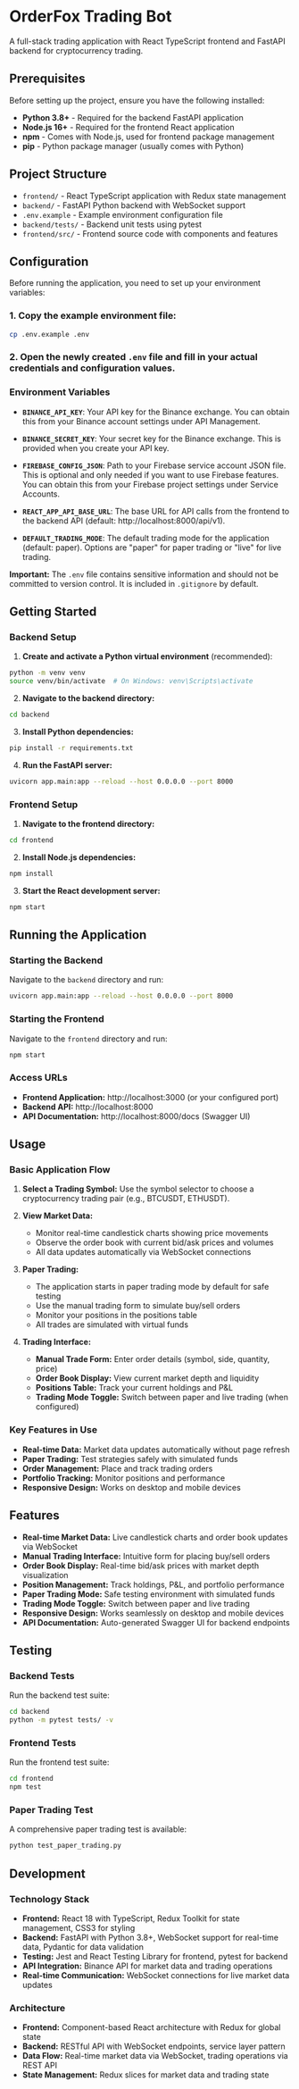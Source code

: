# OrderFox Trading Bot

A full-stack trading application with React TypeScript frontend and FastAPI backend for cryptocurrency trading.

## Prerequisites

Before setting up the project, ensure you have the following installed:

- **Python 3.8+** - Required for the backend FastAPI application
- **Node.js 16+** - Required for the frontend React application
- **npm** - Comes with Node.js, used for frontend package management
- **pip** - Python package manager (usually comes with Python)

## Project Structure

- `frontend/` - React TypeScript application with Redux state management
- `backend/` - FastAPI Python backend with WebSocket support
- `.env.example` - Example environment configuration file
- `backend/tests/` - Backend unit tests using pytest
- `frontend/src/` - Frontend source code with components and features

## Configuration

Before running the application, you need to set up your environment variables:

### 1. Copy the example environment file:
```bash
cp .env.example .env
```

### 2. Open the newly created `.env` file and fill in your actual credentials and configuration values.

### Environment Variables

- **`BINANCE_API_KEY`**: Your API key for the Binance exchange. You can obtain this from your Binance account settings under API Management.

- **`BINANCE_SECRET_KEY`**: Your secret key for the Binance exchange. This is provided when you create your API key.

- **`FIREBASE_CONFIG_JSON`**: Path to your Firebase service account JSON file. This is optional and only needed if you want to use Firebase features. You can obtain this from your Firebase project settings under Service Accounts.

- **`REACT_APP_API_BASE_URL`**: The base URL for API calls from the frontend to the backend API (default: http://localhost:8000/api/v1).

- **`DEFAULT_TRADING_MODE`**: The default trading mode for the application (default: paper). Options are "paper" for paper trading or "live" for live trading.

**Important:** The `.env` file contains sensitive information and should not be committed to version control. It is included in `.gitignore` by default.

## Getting Started

### Backend Setup

1. **Create and activate a Python virtual environment** (recommended):
```bash
python -m venv venv
source venv/bin/activate  # On Windows: venv\Scripts\activate
```

2. **Navigate to the backend directory:**
```bash
cd backend
```

3. **Install Python dependencies:**
```bash
pip install -r requirements.txt
```

4. **Run the FastAPI server:**
```bash
uvicorn app.main:app --reload --host 0.0.0.0 --port 8000
```

### Frontend Setup

1. **Navigate to the frontend directory:**
```bash
cd frontend
```

2. **Install Node.js dependencies:**
```bash
npm install
```

3. **Start the React development server:**
```bash
npm start
```

## Running the Application

### Starting the Backend
Navigate to the `backend` directory and run:
```bash
uvicorn app.main:app --reload --host 0.0.0.0 --port 8000
```

### Starting the Frontend
Navigate to the `frontend` directory and run:
```bash
npm start
```

### Access URLs
- **Frontend Application:** http://localhost:3000 (or your configured port)
- **Backend API:** http://localhost:8000
- **API Documentation:** http://localhost:8000/docs (Swagger UI)

## Usage

### Basic Application Flow

1. **Select a Trading Symbol:** Use the symbol selector to choose a cryptocurrency trading pair (e.g., BTCUSDT, ETHUSDT).

2. **View Market Data:**
   - Monitor real-time candlestick charts showing price movements
   - Observe the order book with current bid/ask prices and volumes
   - All data updates automatically via WebSocket connections

3. **Paper Trading:**
   - The application starts in paper trading mode by default for safe testing
   - Use the manual trading form to simulate buy/sell orders
   - Monitor your positions in the positions table
   - All trades are simulated with virtual funds

4. **Trading Interface:**
   - **Manual Trade Form:** Enter order details (symbol, side, quantity, price)
   - **Order Book Display:** View current market depth and liquidity
   - **Positions Table:** Track your current holdings and P&L
   - **Trading Mode Toggle:** Switch between paper and live trading (when configured)

### Key Features in Use

- **Real-time Data:** Market data updates automatically without page refresh
- **Paper Trading:** Test strategies safely with simulated funds
- **Order Management:** Place and track trading orders
- **Portfolio Tracking:** Monitor positions and performance
- **Responsive Design:** Works on desktop and mobile devices

## Features

- **Real-time Market Data:** Live candlestick charts and order book updates via WebSocket
- **Manual Trading Interface:** Intuitive form for placing buy/sell orders
- **Order Book Display:** Real-time bid/ask prices with market depth visualization
- **Position Management:** Track holdings, P&L, and portfolio performance
- **Paper Trading Mode:** Safe testing environment with simulated funds
- **Trading Mode Toggle:** Switch between paper and live trading
- **Responsive Design:** Works seamlessly on desktop and mobile devices
- **API Documentation:** Auto-generated Swagger UI for backend endpoints

## Testing

### Backend Tests
Run the backend test suite:
```bash
cd backend
python -m pytest tests/ -v
```

### Frontend Tests
Run the frontend test suite:
```bash
cd frontend
npm test
```

### Paper Trading Test
A comprehensive paper trading test is available:
```bash
python test_paper_trading.py
```

## Development

### Technology Stack
- **Frontend:** React 18 with TypeScript, Redux Toolkit for state management, CSS3 for styling
- **Backend:** FastAPI with Python 3.8+, WebSocket support for real-time data, Pydantic for data validation
- **Testing:** Jest and React Testing Library for frontend, pytest for backend
- **API Integration:** Binance API for market data and trading operations
- **Real-time Communication:** WebSocket connections for live market data updates

### Architecture
- **Frontend:** Component-based React architecture with Redux for global state
- **Backend:** RESTful API with WebSocket endpoints, service layer pattern
- **Data Flow:** Real-time market data via WebSocket, trading operations via REST API
- **State Management:** Redux slices for market data and trading state